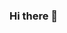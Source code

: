 ### Hi there 👋

<!--
**omkarshinde1711/omkarshinde1711** is a ✨ _special_ ✨ repository because its `README.md` (this file) appears on your GitHub profile.

Here are some ideas to get you started:

- 🔭 I’m currently working on Face Recognition Using SciKit
- 🌱 I’m currently learning Python , WebDev
- 👯 I’m looking to collaborate on Game Developent Projets
- 🤔 I’m looking for help with Coding with Fun
- 💬 Ask me about anything
- 📫 How to reach me: Insta https://www.instagram.com/omkar_shinde1711/
- 😄 Pronouns: He
- ⚡ Fun fact: I'm Lazy Pro MAX
-->
